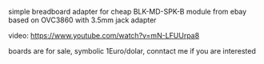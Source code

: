 simple breadboard adapter for cheap BLK-MD-SPK-B module from ebay based on OVC3860 with 3.5mm jack adapter

video: https://www.youtube.com/watch?v=mN-LFUUrpa8

boards are for sale, symbolic 1Euro/dolar, conntact me if you are interested 

